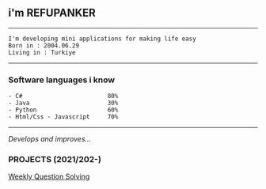 ## i'm REFUPANKER
---
```
I'm developing mini applications for making life easy
Born in : 2004.06.29
Living in : Turkiye
``` 
---
###  Software languages i know 
```
- C#                        80%
- Java                      30%
- Python                    60%
- Html/Css - Javascript     70%
```
---
_Develops and improves..._

### PROJECTS (2021/202-)
[Weekly Question Solving](https://WeeklyQuestionSolvingSite1.pactrefupanker.repl.co)
